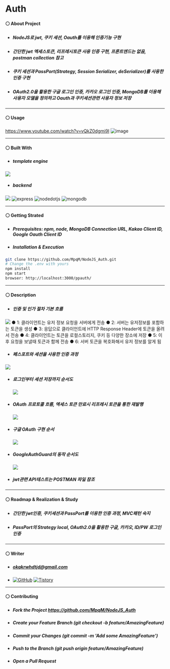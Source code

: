# Auth
#### ⚪ About Project
* ##### NodeJS로 jwt, 쿠키 세션, Oauth를 이용해 인증기능 구현
* ##### 간단한 jwt 엑세스토큰, 리프레시토큰 사용 인증 구현, 프론트엔드는 없음, postman collection 참고
* ##### 쿠키 세션과 PassPort(Strategy, Session Serializer, deSerializer)를 사용한 인증 구현
* ##### OAuth2.0을 활용한 구글 로그인 인증, 카카오 로그인 인증, MongoDB를 이용해 사용자 모델을 정의하고 Oauth과 쿠키세션관련 사용자 정보 저장

* * *
#### ⚪ Usage
https://www.youtube.com/watch?v=vQkZ0dgmi9I
![image](https://user-images.githubusercontent.com/79093184/268300607-ec6350cc-e75c-4796-b58d-3ce3a4182c51.png)
* * *
#### ⚪ Built With
* ##### template engine
<img src ="https://img.shields.io/badge/ejs-F7DF1E.svg?&style=for-the-badge&logo=ejs&logoColor=white"/>

* ##### backend
<img src ="https://img.shields.io/badge/javascript-F7DF1E.svg?&style=for-the-badge&logo=JavaScript&logoColor=white"/> <img alt="express" src ="https://img.shields.io/badge/express-339933.svg?&style=for-the-badge&logo=express&logoColor=white"/> <img alt="nodedotjs" src ="https://img.shields.io/badge/nodejs-339933.svg?&style=for-the-badge&logo=nodedotjs&logoColor=white"/> <img alt="mongodb" src ="https://img.shields.io/badge/mongodb-339933.svg?&style=for-the-badge&logo=mongodb&logoColor=white"/>

* * *
#### ⚪ Getting Strated
* ##### Prerequisites: npm, node, MongoDB Connection URL, Kakao Client ID, Google Oauth Client ID
* ##### Installation & Execution
```bash
git clone https://github.com/MpqM/NodeJS_Auth.git
# Change the .env with yours
npm install
npm start
browser: http://localhost:3000/ppauth/
```

* * *
#### ⚪ Description 
* ##### 인증 및 인가 절차 기본 흐름
 <img src="![image](https://github.com/MpqM/NodeJS_Auth/assets/79093184/ff4b7f4a-642a-42a8-8792-47400b99ed5c)"/>
● 1: 클라이언트는 유저 정보 요청을 서버에게 전송
● 2: 서버는 유저정보를 포함하는 토큰을 생성
● 3: 응답으로 클라이언트에 HTTP Response Header에 토큰을 올려서 전송
● 4: 클라이언트는 토큰을 로컬스토리지, 쿠키 등 다양한 장소에 저장
● 5: 이후 요청을 보낼때 토큰과 함께 전송
● 6: 서버 토큰을 복호화해서 유저 정보를 알게 됨

 
* ##### 페스포트와 세션을 사용한 인증 과정
 <img src="https://user-images.githubusercontent.com/79093184/260433333-0efdf916-ba4b-4483-8176-65ac26e6ae63.png"/>
 
* ##### 로그인부터 세션 저장까지 순서도
  <img src="https://user-images.githubusercontent.com/79093184/260433337-3906a4b4-1789-469d-876e-5776a8e07f53.png"/>
* ##### OAuth 프로토콜 흐름, 엑세스 토큰 만료시 리프레시 토큰을 통한 재발행
  <img src="https://user-images.githubusercontent.com/79093184/260433871-291c3293-a00f-44fc-b0ff-dbf7ece1eb3c.png"/>
* ##### 구글 OAuth 구현 순서
  <img src="https://user-images.githubusercontent.com/79093184/260433878-42222a53-f39b-44e5-a01f-acf5b0cb4c2c.png"/>
* ##### GoogleAuthGuard의 동작 순서도
  <img src="https://user-images.githubusercontent.com/79093184/260433343-a54ea8a5-58d7-442f-8d67-446c4833c1b8.png"/>
* ##### jwt관련 API테스트는 POSTMAN 파일 참조
  
* * *
#### ⚪ Roadmap & Realization & Study
* ##### 간단한 jwt인증, 쿠키세션과 PassPort를 이용한 인증 과정, MVC패턴 숙지
* ##### PassPort의 Strategy local, OAuth2.0을 활용한 구글, 카카오, ID/PW 로그인 인증
* * *
#### ⚪ Writer
* ##### <span>okqkrwhdtjd@gmail.com
* <a href = "https://github.com/MpqM"><img alt="GitHub" src ="https://img.shields.io/badge/GitHub-181717.svg?&style=for-the-badge&logo=GitHub&logoColor=white"/></a> <a href = "https://MpqM.tistory.com/"> <img alt="Tistory" src ="https://img.shields.io/badge/Tistory-white.svg?&style=for-the-badge"/></a>
* * *
#### ⚪ Contributing
* ##### Fork the Project https://github.com/MpqM/NodeJS_Auth
* ##### Create your Feature Branch (git checkout -b feature/AmazingFeature)
* ##### Commit your Changes (git commit -m 'Add some AmazingFeature')
* ##### Push to the Branch (git push origin feature/AmazingFeature)
* ##### Open a Pull Request

